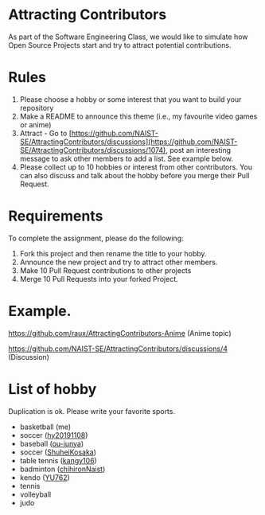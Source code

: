 # Attracting Contributors
As part of the Software Engineering Class, we would like to simulate how Open Source Projects start and try to attract potential contributions.

# Rules

1. Please choose a hobby or some interest that you want to build your repository
2. Make a README to announce this theme (i.e., my favourite video games or anime)
3. Attract - Go to [https://github.com/NAIST-SE/AttractingContributors/discussions](https://github.com/NAIST-SE/AttractingContributors/discussions/1074), post an interesting message to ask other members to add a list. See example below.
4. Please collect up to 10 hobbies or interest from other contributors. You can also discuss and talk about the hobby before you merge their Pull Request.

# Requirements
To complete the assignment, please do the following:
1. Fork this project and then rename the title to your hobby. 
2. Announce the new project and try to attract other members.
3. Make 10 Pull Request contributions to other projects
4. Merge 10 Pull Requests into your forked Project.

# Example. 
https://github.com/raux/AttractingContributors-Anime (Anime topic)

https://github.com/NAIST-SE/AttractingContributors/discussions/4 (Discussion)

# List of hobby
Duplication is ok. Please write your favorite sports.
- basketball (me)
- soccer ([hy20191108](https://github.com/hy20191108/AttractingContributors-Reading))
- baseball ([ou-junya](https://github.com/ou-junya/FavoriteProgrammingLanguage))
- soccer ([ShuheiKosaka](https://github.com/ShuheiKosaka/Music))
- table tennis ([kangy106](https://github.com/kangy106/mahjong))
- badminton ([chihironNaist](https://github.com/chihironNaist/AttractingContributors-cat))
- kendo ([YU762](https://github.com/YU762/AttractingContributors-Animals))
- tennis
- volleyball
- judo
